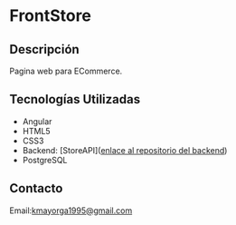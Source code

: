 # FrontStore

## Descripción
Pagina web para ECommerce.


## Tecnologías Utilizadas
- Angular
- HTML5
- CSS3
- Backend: [StoreAPI]([enlace al repositorio del backend](https://github.com/Kerro16/StoreAPI))
- PostgreSQL

## Contacto
Email:kmayorga1995@gmail.com

